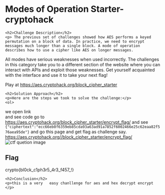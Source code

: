
<!DOCTYPE html>
<html>

<body>
    <h1>Modes of Operation Starter- cryptohack</h1>

    <h2>Challenge Description</h2>
    <p> The previous set of challenges showed how AES performs a keyed permutation on a block of data. In practice, we need to encrypt messages much longer than a single block. A mode of operation describes how to use a cipher like AES on longer messages.

All modes have serious weaknesses when used incorrectly. The challenges in this category take you to a different section of the website where you can interact with APIs and exploit those weaknesses. Get yourself acquainted with the interface and use it to take your next flag!

Play at <a href="https://aes.cryptohack.org/block_cipher_starter">https://aes.cryptohack.org/block_cipher_starter</a>


</p>
 
    <h2>Solution Approach</h2>
    <p>Here are the steps we took to solve the challenge:</p>
    <ol>
we open link        
and see code go to 
<a href="https://aes.cryptohack.org/block_cipher_starter/encrypt_flag/">https://aes.cryptohack.org/block_cipher_starter/encrypt_flag/</a>
 and see <code>{"ciphertext":"ecc66eb0f6359eb85cda93a63ad91a7852f6002466e25c62eaa82f576aea95de"}</code>
and go this page and get flag as challenge say.
https://aes.cryptohack.org//block_cipher_starter/encrypt_flag/
 <img src=" https://cybersecctf.github.io/blog/2024/practice/cryptohack/symmenticcryptography/ModesofOperationStarter/cryptohackaesdecryptencrypt.png" alt="ctf quetion image" class="inline"/>
    </ol>
<br>
    <h2>Flag</h2>
    <p class="flag">crypto{bl0ck_c1ph3r5_4r3_f457_!}
</p>

    <h2>Conclusion</h2>
    <p>this is a very   easy chanllenge for aes and hex decrypt encrypt </p>
</body>
</html>



 